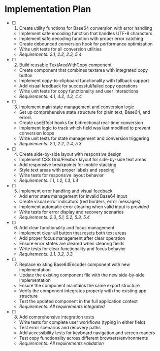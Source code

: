 # Implementation Plan

- [ ] 1. Create utility functions for Base64 conversion with error handling
  - Implement safe encoding function that handles UTF-8 characters
  - Implement safe decoding function with proper error catching
  - Create debounced conversion hook for performance optimization
  - Write unit tests for all conversion utilities
  - _Requirements: 2.1, 2.2, 2.3, 5.4_

- [ ] 2. Build reusable TextAreaWithCopy component
  - Create component that combines textarea with integrated copy button
  - Implement copy-to-clipboard functionality with fallback support
  - Add visual feedback for successful/failed copy operations
  - Write unit tests for copy functionality and user interactions
  - _Requirements: 4.1, 4.2, 4.3, 4.4_

- [ ] 3. Implement main state management and conversion logic
  - Set up comprehensive state structure for plain text, Base64, and errors
  - Create useEffect hooks for bidirectional real-time conversion
  - Implement logic to track which field was last modified to prevent conversion loops
  - Write unit tests for state management and conversion triggering
  - _Requirements: 2.1, 2.2, 2.4, 5.3_

- [ ] 4. Create side-by-side layout with responsive design
  - Implement CSS Grid/Flexbox layout for side-by-side text areas
  - Add responsive breakpoints for mobile stacking
  - Style text areas with proper labels and spacing
  - Write tests for responsive layout behavior
  - _Requirements: 1.1, 1.2, 1.3, 1.4_

- [ ] 5. Implement error handling and visual feedback
  - Add error state management for invalid Base64 input
  - Create visual error indicators (red borders, error messages)
  - Implement automatic error clearing when valid input is provided
  - Write tests for error display and recovery scenarios
  - _Requirements: 2.3, 5.1, 5.2, 5.3, 5.4_

- [ ] 6. Add clear functionality and focus management
  - Implement clear all button that resets both text areas
  - Add proper focus management after clear operation
  - Ensure error states are cleared when clearing fields
  - Write tests for clear functionality and focus behavior
  - _Requirements: 3.1, 3.2, 3.3_

- [ ] 7. Replace existing Base64Encoder component with new implementation
  - Update the existing component file with the new side-by-side implementation
  - Ensure the component maintains the same export structure
  - Verify the component integrates properly with the existing app structure
  - Test the updated component in the full application context
  - _Requirements: All requirements integrated_

- [ ] 8. Add comprehensive integration tests
  - Write tests for complete user workflows (typing in either field)
  - Test error scenarios and recovery paths
  - Add accessibility tests for keyboard navigation and screen readers
  - Test copy functionality across different browsers/environments
  - _Requirements: All requirements validation_